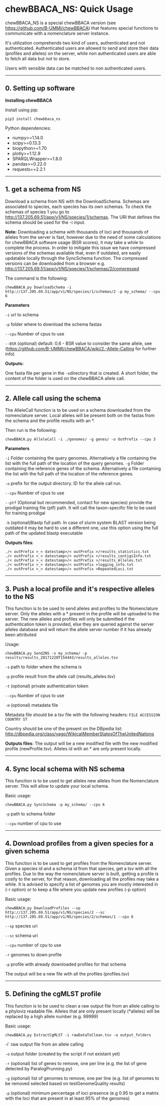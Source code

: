 # chewBBACA_NS: Quick Usage

chewBBACA_NS is a special chewBBACA version (see https://github.com/B-UMMI/chewBBACA) that features special functions to communicate with a nomenclature server instance.

It's utilization comprehends two kind of users, authenticated and not authenticated. Authenticated users are allowed to send and store their data (profiles and alleles) on the server, while
non authenticated users are able to fetch all data but not to store. 

Users with sensible data can be matched to non authenticated users.


----------  
## 0. Setting up software

**Installing chewBBACA**


Install using pip:

```
pip3 install chewbbaca_ns
```


Python dependencies:
* numpy>=1.14.0
* scipy>=0.13.3
* biopython>=1.70
* plotly>=1.12.9
* SPARQLWrapper>=1.8.0
* pandas>=0.22.0
* requests==2.2.1

----------

## 1. get a schema from NS

Download a schema from NS with the DownloadSchema. Schemas are associated to species, each species has its own schemas.
To check the schemas of species 1 you go to http://137.205.69.51/app/v1/NS/species/1/schemas. The URI that defines the schema should be used
for the -i input.

**Note:**
Downloading a schema with thousands of loci and thousands of alleles from the server is fast, however
due to the need of some calculations for chewBBACA software usage (BSR scores), it may take a while to complete the process.
In order to mitigate this issue we have compressed versions of the schemas available that, even if outdated, are easily
updatable locally through the SyncSchema function. The compressed versions can be downloaded from a
browser e.g. http://137.205.69.51/app/v1/NS/species/1/schemas/2/compressed

The command is the following:

`chewBBACA.py DownloadSchema -i http://137.205.69.51/app/v1/NS/species/1/schemas/2 -p my_schema/ --cpu 6`

**Parameters**

`-i` url to schema

`-p` folder where to download the schema fastas

`--cpu` Number of cpus to use

`--BSR` (optional) default: 0.6 - BSR value to consider the same allele, see (https://github.com/B-UMMI/chewBBACA/wiki/2.-Allele-Calling for further info)


**Outputs:** 

One fasta file per gene in the `-o`directory that is created. A short folder, the content of the folder is
used on the chewBBACA allele call.

----------

## 2.  Allele call using the schema 

The AlleleCall function is to be used on a schema downloaded from the nomenclature server. Local
alleles will be present both on the fastas from the schema and the profile results with an *.

Then run is the following:

`chewBBACA.py AlleleCall -i ./genomes/ -g genes/ -o OutPrefix --cpu 3 `

**Parameters** 

`-i` Folder containing the query genomes. Alternatively a file
 containing the list with the full path of the location of the query genomes.
`-g` Folder containing the reference genes of the schema. Alternatively a file
 containing the list with the full path of the location of the reference genes.  

`-o` prefix for the output directory. ID for the allele call run.

`--cpu` Number of cpus to use 

`--ptf` (Optional but recommended, contact for new species) provide the prodigal training file (ptf) path. It will call the taxon-specific file to be used for training prodigal

`-b` (optional)Blastp full path. In case of slurm system BLAST version being outdated it may 
be hard to use a different one, use this option using the full path of the updated blastp executable



**Outputs files**:
```
./< outPrefix >_< datestamp>/< outPrefix >/results_statistics.txt
./< outPrefix >_< datestamp>/< outPrefix >/results_contigsInfo.txt
./< outPrefix >_< datestamp>/< outPrefix >/results_Alleles.txt 
./< outPrefix >_< datestamp>/< outPrefix >logging_info.txt 
./< outPrefix >_< datestamp>/< outPrefix >RepeatedLoci.txt
```


----------

## 3. Push a local profile and it's respective alleles to the NS

This function is to be used to send alleles and profiles to the Nomenclature server. Only the alleles
with a * present in the profile will be uploaded to the server. The new alleles and profiles will only
be submitted if the authentication token is provided, else they are queried against the server alleles database and will return
the allele server number if it has already been attributed


Usage:


`chewBBACA.py Send2NS -s my_schema/ -p results/results_20171220T154443/results_alleles.tsv`  
	
`-s` path to folder where the schema is

`-p` profile result from the allele call (results_alleles.tsv)

`-t` (optional) private authentication token

`--cpu` Number of cpus to use 

`-m` (optional) metadata file


Metadata file should be a tsv file with the following headers:
```FILE ACCESSION COUNTRY ST ```

Country should be one of the present on the DBpedia list:
http://dbpedia.org/class/yago/WikicatMemberStatesOfTheUnitedNations


**Outputs files**:
The output will be a new modified file with the new modified profile (newProfile.tsv). Alleles id with an * are only present locally.

----------
## 4. Sync local schema with NS schema

This function is to be used to get alleles new alleles from the Nomenclature server. This will allow to
update your local schema.

Basic usage:

`chewBBACA.py SyncSchema -p my_schema/ --cpu 6`
	
`-p` path to schema folder

`--cpu` number of cpu to use

----------

## 4. Download profiles from a given species for a given schema

This function is to be used to get profiles from the Nomenclature server. Given a species id and a
schema id from that species, get a tsv with all the profiles. Due to the way the nomenclature server is built,
getting a profile is costly to the server, for that reason, downloading all the profiles may take a while. It
is advised to specify a list of genomes you are mostly interested in (-r option) or to keep a file where you update
new profiles (-p option)

Basic usage:

`chewBBACA.py DownloadProfiles --sp http://137.205.69.51/app/v1/NS/species/2 --sc http://137.205.69.51/app/v1/NS/species/2/schemas/1 --cpu 6`
	
`--sp` species uri

`--sc` schema uri

`--cpu` number of cpu to use

`-r` genomes to down profile

`-p` profile with already downloaded profiles for that schema

The output will be a new file with all the profiles (profiles.tsv)


----------

## 5. Defining the cgMLST profile

This function is to be used to clean a raw output 
file from an allele calling to a phyloviz readable file. Alleles that are only present locally (*alleles)
will be replaced by a high allele number (e.g. 99999)

Basic usage:

`chewBBACA.py ExtractCgMLST -i rawDataToClean.tsv -o output_folders`
	
-i` raw output file from an allele calling

`-o` output folder (created by the script if not existant yet)

`-r` (optional) list of genes to remove, one per line (e.g. the list of gene detected by ParalogPrunning.py)

`-g` (optional) list of genomes to remove, one per line (e.g. list of genomes to be removed selected based on testGenomeQuality results) 

`-p` (optional) minimum percentage of loci presence (e.g 0.95 to get a matrix with the loci that are present in at least 95% of the genomes)
